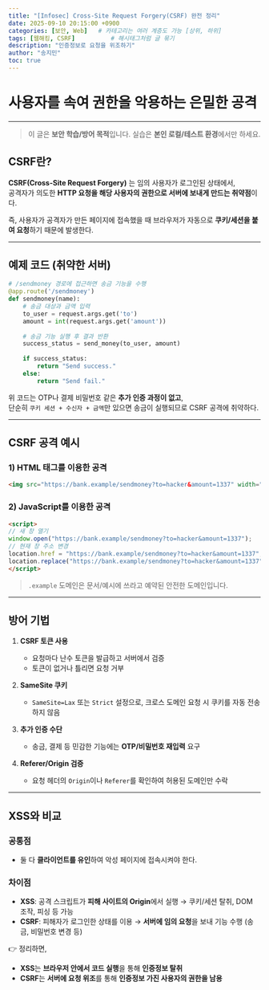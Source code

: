 ```yaml
---
title: "[Infosec] Cross-Site Request Forgery(CSRF) 완전 정리"
date: 2025-09-10 20:15:00 +0900
categories: [보안, Web]   # 카테고리는 여러 계층도 가능 [상위, 하위]
tags: [웹해킹, CSRF]          # 해시태그처럼 글 묶기
description: "인증정보로 요청을 위조하기"
author: "송지민"
toc: true
---
```


# 사용자를 속여 권한을 악용하는 은밀한 공격
---

> 이 글은 **보안 학습/방어 목적**입니다. 실습은 **본인 로컬/테스트 환경**에서만 하세요.

## CSRF란?

**CSRF(Cross-Site Request Forgery)** 는 임의 사용자가 로그인된 상태에서,  
공격자가 의도한 **HTTP 요청을 해당 사용자의 권한으로 서버에 보내게 만드는 취약점**이다.

즉, 사용자가 공격자가 만든 페이지에 접속했을 때 브라우저가 자동으로 **쿠키/세션을 붙여 요청**하기 때문에 발생한다.

---

## 예제 코드 (취약한 서버)

```python
# /sendmoney 경로에 접근하면 송금 기능을 수행
@app.route('/sendmoney')
def sendmoney(name):
    # 송금 대상과 금액 입력
    to_user = request.args.get('to')
    amount = int(request.args.get('amount'))
    
    # 송금 기능 실행 후 결과 반환
    success_status = send_money(to_user, amount)
    
    if success_status:
        return "Send success."
    else:
        return "Send fail."
```

위 코드는 OTP나 결제 비밀번호 같은 **추가 인증 과정이 없고**,  
단순히 `쿠키 세션 + 수신자 + 금액`만 있으면 송금이 실행되므로 CSRF 공격에 취약하다.

---

## CSRF 공격 예시

### 1) HTML 태그를 이용한 공격
```html
<img src="https://bank.example/sendmoney?to=hacker&amount=1337" width="0" height="0">
```

### 2) JavaScript를 이용한 공격
```html
<script>
// 새 창 열기
window.open("https://bank.example/sendmoney?to=hacker&amount=1337");
// 현재 창 주소 변경
location.href = "https://bank.example/sendmoney?to=hacker&amount=1337";
location.replace("https://bank.example/sendmoney?to=hacker&amount=1337");
</script>
```

> `.example` 도메인은 문서/예시에 쓰라고 예약된 안전한 도메인입니다.

---

## 방어 기법

1. **CSRF 토큰 사용**  
   - 요청마다 난수 토큰을 발급하고 서버에서 검증  
   - 토큰이 없거나 틀리면 요청 거부

2. **SameSite 쿠키**  
   - `SameSite=Lax` 또는 `Strict` 설정으로, 크로스 도메인 요청 시 쿠키를 자동 전송하지 않음

3. **추가 인증 수단**  
   - 송금, 결제 등 민감한 기능에는 **OTP/비밀번호 재입력** 요구

4. **Referer/Origin 검증**  
   - 요청 헤더의 `Origin`이나 `Referer`를 확인하여 허용된 도메인만 수락

---

## XSS와 비교

### 공통점
- 둘 다 **클라이언트를 유인**하여 악성 페이지에 접속시켜야 한다.

### 차이점
- **XSS**: 공격 스크립트가 **피해 사이트의 Origin**에서 실행 → 쿠키/세션 탈취, DOM 조작, 피싱 등 가능  
- **CSRF**: 피해자가 로그인한 상태를 이용 → **서버에 임의 요청**을 보내 기능 수행 (송금, 비밀번호 변경 등)  

👉 정리하면,  
- **XSS**는 **브라우저 안에서 코드 실행**을 통해 **인증정보 탈취**  
- **CSRF**는 **서버에 요청 위조**를 통해 **인증정보 가진 사용자의 권한을 남용**
